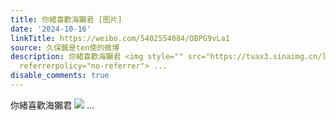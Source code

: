 ```yaml
---
title: 你緒喜歡海獺君 [图片]
date: '2024-10-16'
linkTitle: https://weibo.com/5402554084/OBPG9vLa1
source: 久保醬是ten使的微博
description: 你緒喜歡海獺君 <img style="" src="https://tvax3.sinaimg.cn/large/005TCz76gy1huoetb1bgmj30o016qjvw.jpg"
  referrerpolicy="no-referrer"> ...
disable_comments: true
---
```

你緒喜歡海獺君 <img style="" src="https://tvax3.sinaimg.cn/large/005TCz76gy1huoetb1bgmj30o016qjvw.jpg" referrerpolicy="no-referrer"> ...
